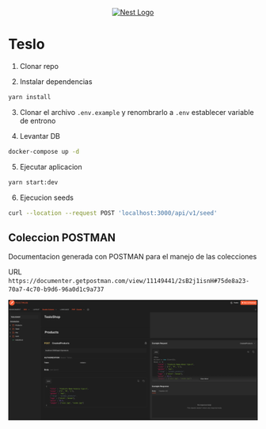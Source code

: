 <p align="center">
  <a href="http://nestjs.com/" target="blank"><img src="https://nestjs.com/img/logo-small.svg" width="120" alt="Nest Logo" /></a>
</p>

# Teslo 
1. Clonar repo

2. Instalar dependencias
```sh
yarn install
```

3. Clonar el archivo `.env.example` y renombrarlo a `.env` establecer variable de entrono 

4. Levantar DB
```sh
docker-compose up -d
```

5. Ejecutar aplicacion
```sh
yarn start:dev
```

6. Ejecucion seeds
```sh
curl --location --request POST 'localhost:3000/api/v1/seed'
```

## Coleccion POSTMAN

Documentacion generada con POSTMAN para el manejo de las colecciones

URL `https://documenter.getpostman.com/view/11149441/2sB2j1isnH#75de8a23-70a7-4c70-b9d6-96a0d1c9a737`

![DOC POSTMAN](./img/POSTMAN.png)
